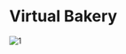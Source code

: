 # Virtual Bakery

![1](https://user-images.githubusercontent.com/17800800/194322936-e1b55570-91db-401c-aebb-7151f8bc5f93.png)
